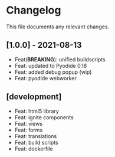 # Changelog

This file documents any relevant changes.

## [1.0.0] - 2021-08-13
- Feat(**BREAKING**): unified buildscripts
- Feat: updated to Pyodide 0.18
- Feat: added debug popup (wip)
- Feat: pyodide webworker

## [development]
- Feat: html5 library
- Feat: ignite components
- Feat: views
- Feat: forms
- Feat: translations
- Feat: build scripts
- Feat: dockerfile
